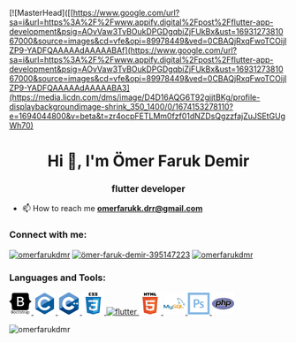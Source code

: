 [![MasterHead]([[https://www.google.com/url?sa=i&url=https%3A%2F%2Fwww.appify.digital%2Fpost%2Fflutter-app-development&psig=AOvVaw3TvBOukDPGDgqbiZjFUkBx&ust=1693127381067000&source=images&cd=vfe&opi=89978449&ved=0CBAQjRxqFwoTCOijlZP9-YADFQAAAAAdAAAAABAf](https://www.google.com/url?sa=i&url=https%3A%2F%2Fwww.appify.digital%2Fpost%2Fflutter-app-development&psig=AOvVaw3TvBOukDPGDgqbiZjFUkBx&ust=1693127381067000&source=images&cd=vfe&opi=89978449&ved=0CBAQjRxqFwoTCOijlZP9-YADFQAAAAAdAAAAABA3](https://media.licdn.com/dms/image/D4D16AQG6T92gjjtBKg/profile-displaybackgroundimage-shrink_350_1400/0/1674153278110?e=1694044800&v=beta&t=zr4ocpFETLMm0fzf01dNZDsQgzzfajZuJSEtGUgWh70)

<h1 align="center">Hi 👋, I'm Ömer Faruk Demir</h1>
<h3 align="center">flutter developer</h3>

- 📫 How to reach me **omerfarukk.drr@gmail.com**

<h3 align="left">Connect with me:</h3>
<p align="left">
<a href="https://twitter.com/omerfarukdmr" target="blank"><img align="center" src="https://raw.githubusercontent.com/rahuldkjain/github-profile-readme-generator/master/src/images/icons/Social/twitter.svg" alt="omerfarukdmr" height="30" width="40" /></a>
<a href="https://linkedin.com/in/ömer-faruk-demir-395147223" target="blank"><img align="center" src="https://raw.githubusercontent.com/rahuldkjain/github-profile-readme-generator/master/src/images/icons/Social/linked-in-alt.svg" alt="ömer-faruk-demir-395147223" height="30" width="40" /></a>
<a href="https://instagram.com/omerfarukdmr" target="blank"><img align="center" src="https://raw.githubusercontent.com/rahuldkjain/github-profile-readme-generator/master/src/images/icons/Social/instagram.svg" alt="omerfarukdmr" height="30" width="40" /></a>
</p>

<h3 align="left">Languages and Tools:</h3>
<p align="left"> <a href="https://getbootstrap.com" target="_blank" rel="noreferrer"> <img src="https://raw.githubusercontent.com/devicons/devicon/master/icons/bootstrap/bootstrap-plain-wordmark.svg" alt="bootstrap" width="40" height="40"/> </a> <a href="https://www.cprogramming.com/" target="_blank" rel="noreferrer"> <img src="https://raw.githubusercontent.com/devicons/devicon/master/icons/c/c-original.svg" alt="c" width="40" height="40"/> </a> <a href="https://www.w3schools.com/cpp/" target="_blank" rel="noreferrer"> <img src="https://raw.githubusercontent.com/devicons/devicon/master/icons/cplusplus/cplusplus-original.svg" alt="cplusplus" width="40" height="40"/> </a> <a href="https://www.w3schools.com/css/" target="_blank" rel="noreferrer"> <img src="https://raw.githubusercontent.com/devicons/devicon/master/icons/css3/css3-original-wordmark.svg" alt="css3" width="40" height="40"/> </a> <a href="https://flutter.dev" target="_blank" rel="noreferrer"> <img src="https://www.vectorlogo.zone/logos/flutterio/flutterio-icon.svg" alt="flutter" width="40" height="40"/> </a> <a href="https://www.w3.org/html/" target="_blank" rel="noreferrer"> <img src="https://raw.githubusercontent.com/devicons/devicon/master/icons/html5/html5-original-wordmark.svg" alt="html5" width="40" height="40"/> </a> <a href="https://www.mysql.com/" target="_blank" rel="noreferrer"> <img src="https://raw.githubusercontent.com/devicons/devicon/master/icons/mysql/mysql-original-wordmark.svg" alt="mysql" width="40" height="40"/> </a> <a href="https://www.photoshop.com/en" target="_blank" rel="noreferrer"> <img src="https://raw.githubusercontent.com/devicons/devicon/master/icons/photoshop/photoshop-line.svg" alt="photoshop" width="40" height="40"/> </a> <a href="https://www.php.net" target="_blank" rel="noreferrer"> <img src="https://raw.githubusercontent.com/devicons/devicon/master/icons/php/php-original.svg" alt="php" width="40" height="40"/> </a> </p>

<p><img align="center" src="https://github-readme-stats.vercel.app/api/top-langs?username=omerfarukdmr&show_icons=true&locale=en&layout=compact" alt="omerfarukdmr" /></p>

